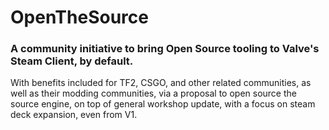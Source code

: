  
# OpenTheSource

### A community initiative to bring Open Source tooling to Valve's Steam Client, by default.
With benefits included for TF2, CSGO, and other related communities, as well as their modding communities, via a proposal to open source the source engine, on top of general workshop update, with a focus on steam deck expansion, even from V1.
